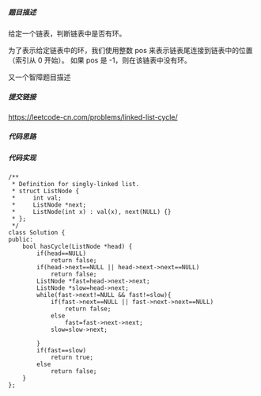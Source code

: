 ##### 题目描述
给定一个链表，判断链表中是否有环。

为了表示给定链表中的环，我们使用整数 pos 来表示链表尾连接到链表中的位置（索引从 0 开始）。 如果 pos 是 -1，则在该链表中没有环。


又一个智障题目描述

##### 提交链接
https://leetcode-cn.com/problems/linked-list-cycle/



##### 代码思路




##### 代码实现

```
/**
 * Definition for singly-linked list.
 * struct ListNode {
 *     int val;
 *     ListNode *next;
 *     ListNode(int x) : val(x), next(NULL) {}
 * };
 */
class Solution {
public:
    bool hasCycle(ListNode *head) {
        if(head==NULL)
            return false;
        if(head->next==NULL || head->next->next==NULL) 
            return false;
        ListNode *fast=head->next->next;
        ListNode *slow=head->next;
        while(fast->next!=NULL && fast!=slow){
            if(fast->next==NULL || fast->next->next==NULL) 
                return false;
            else
                fast=fast->next->next;
            slow=slow->next;

        }
        if(fast==slow)
            return true;
        else   
            return false;
    }
};


```
